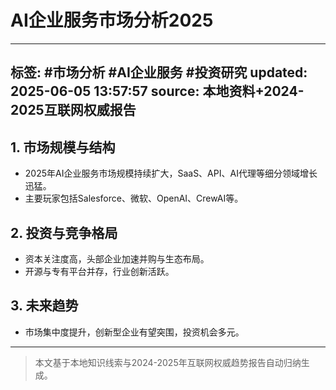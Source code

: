 # AI企业服务市场分析2025

---
标签: #市场分析 #AI企业服务 #投资研究
updated: 2025-06-05 13:57:57
source: 本地资料+2024-2025互联网权威报告
---

## 1. 市场规模与结构
- 2025年AI企业服务市场规模持续扩大，SaaS、API、AI代理等细分领域增长迅猛。
- 主要玩家包括Salesforce、微软、OpenAI、CrewAI等。

## 2. 投资与竞争格局
- 资本关注度高，头部企业加速并购与生态布局。
- 开源与专有平台并存，行业创新活跃。

## 3. 未来趋势
- 市场集中度提升，创新型企业有望突围，投资机会多元。

---
> 本文基于本地知识线索与2024-2025年互联网权威趋势报告自动归纳生成。